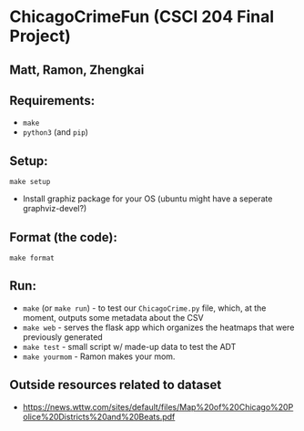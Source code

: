 # ChicagoCrimeFun (CSCI 204 Final Project)
## Matt, Ramon, Zhengkai

## Requirements:
* `make`
* `python3` (and `pip`)

## Setup:
`make setup`
* Install graphiz package for your OS (ubuntu might have a seperate graphviz-devel?)

## Format (the code):
`make format`

## Run:
* `make` (or `make run`) - to test our `ChicagoCrime.py` file, which, at the moment, outputs some metadata about the CSV
* `make web` - serves the flask app which organizes the heatmaps that were previously generated
* `make test` - small script w/ made-up data to test the ADT
* `make yourmom` - Ramon makes your mom.

## Outside resources related to dataset
* https://news.wttw.com/sites/default/files/Map%20of%20Chicago%20Police%20Districts%20and%20Beats.pdf